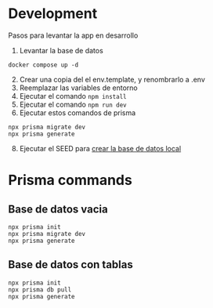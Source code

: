 # Development
Pasos para levantar la app en desarrollo

1. Levantar la base de datos
```
docker compose up -d
```

2. Crear una copia del el env.template, y renombrarlo a .env
3. Reemplazar las variables de entorno
4. Ejecutar el comando ```npm install```
5. Ejecutar el comando ```npm run dev```
6. Ejecutar estos comandos de prisma
```
npx prisma migrate dev
npx prisma generate
```
8. Ejecutar el SEED para [crear la base de datos local](localhost:3000/api/seed)

# Prisma commands
## Base de datos vacia
```
npx prisma init
npx prisma migrate dev
npx prisma generate
```
## Base de datos con tablas
```
npx prisma init
npx prisma db pull
npx prisma generate
```